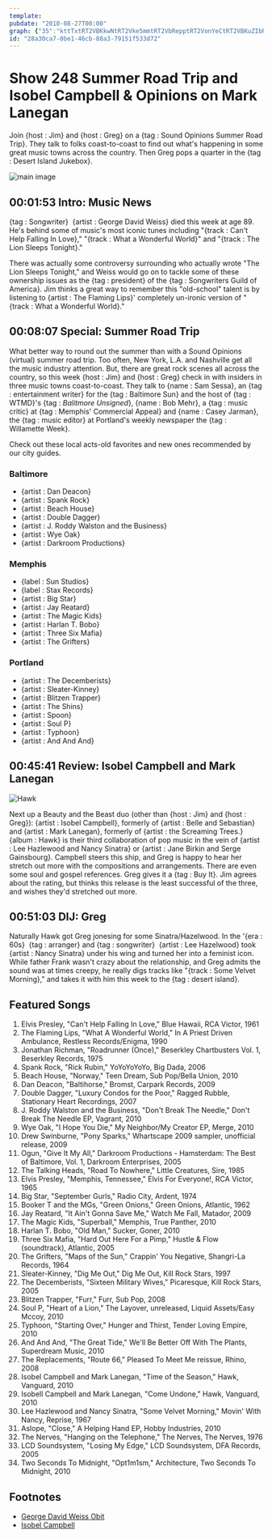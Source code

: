 ```yaml
---
template: 
pubdate: "2010-08-27T00:00"
graph: {"35":"kttTxtRT2VBKkwNtRT2Vke5mmtRT2VbRepptRT2VonYeCtRT2VBKuZIbRepp","DJ":"BBAhmokMejRcRkuokMejRcRkuTsnX77rHknqkuRpBMqvFqkuRpv0uxvvOwmfVfW46vOwmf","245":"97qipX6cfd97qipBHm1GBFGlmBHQyNBA6vVBFGlmBJNpCMlJMXBA6vVBJNpC","2D3":"RZDySreCwGRZDySkttTxBJ4iLRZDySBJ4iLcQoZQ9L3zWcQoZQ"}
id: "28a30ca7-0be1-46cb-88a3-79151f533d72"
---
```






# Show 248 Summer Road Trip and Isobel Campbell & Opinions on Mark Lanegan

Join {host : Jim} and {host : Greg} on a {tag : Sound Opinions Summer Road Trip}. They talk to folks coast-to-coast to find out what's happening in some great music towns across the country. Then Greg pops a quarter in the {tag : Desert Island Jukebox}.

![main image](https://static.soundopinions.org/images/2010/roadtrip.jpg)



## 00:01:53 Intro: Music News

{tag : Songwriter}  {artist : George David Weiss} died this week at age 89. He's behind some of music's most iconic tunes including "{track : Can't Help Falling In Love}," "{track : What a Wonderful World}" and "{track : The Lion Sleeps Tonight}."

There was actually some controversy surrounding who actually wrote "The Lion Sleeps Tonight," and Weiss would go on to tackle some of these ownership issues as the {tag : president} of the {tag : Songwriters Guild of America}. Jim thinks a great way to remember this "old-school" talent is by listening to {artist : The Flaming Lips}' completely un-ironic version of "{track : What a Wonderful World}."



## 00:08:07 Special: Summer Road Trip

What better way to round out the summer than with a Sound Opinions (virtual) summer road trip. Too often, New York, L.A. and Nashville get all the music industry attention. But, there are great rock scenes all across the country, so this week {host : Jim} and {host : Greg} check in with insiders in three music towns coast-to-coast. They talk to {name : Sam Sessa}, an {tag : entertainment writer} for the {tag : Baltimore Sun} and the host of {tag : WTMD}'s {tag : *Balitmore Unsigned*}, {name : Bob Mehr}, a {tag : music critic} at {tag : Memphis' Commercial Appeal} and {name : Casey Jarman}, the {tag : music editor} at Portland's weekly newspaper the {tag : Willamette Week}.

Check out these local acts-old favorites and new ones recommended by our city guides.


### Baltimore

- {artist : Dan Deacon}
- {artist : Spank Rock}
- {artist : Beach House}
- {artist : Double Dagger}
- {artist : J. Roddy Walston and the Business}
- {artist : Wye Oak}
- {artist : Darkroom Productions}


### Memphis

- {label : Sun Studios}
- {label : Stax Records}
- {artist : Big Star}
- {artist : Jay Reatard}
- {artist : The Magic Kids}
- {artist : Harlan T. Bobo}
- {artist : Three Six Mafia}
- {artist : The Grifters}


### Portland

- {artist : The Decemberists}
- {artist : Sleater-Kinney}
- {artist : Blitzen Trapper}
- {artist : The Shins}
- {artist : Spoon}
- {artist : Soul P}
- {artist : Typhoon}
- {artist : And And And}



## 00:45:41 Review: Isobel Campbell and Mark Lanegan

![Hawk](https://static.soundopinions.org/assets/248/2450.jpg)

Next up a Beauty and the Beast duo (other than {host : Jim} and {host : Greg}): {artist : Isobel Campbell}, formerly of {artist : Belle and Sebastian} and {artist : Mark Lanegan}, formerly of {artist : the Screaming Trees.}  {album : Hawk} is their third collaboration of pop music in the vein of {artist : Lee Hazlewood and Nancy Sinatra} or {artist : Jane Birkin and Serge Gainsbourg}. Campbell steers this ship, and Greg is happy to hear her stretch out more with the compositions and arrangements. There are even some soul and gospel references. Greg gives it a {tag : Buy It}. Jim agrees about the rating, but thinks this release is the least successful of the three, and wishes they'd stretched out more.



## 00:51:03 DIJ: Greg

Naturally Hawk got Greg jonesing for some Sinatra/Hazelwood. In the '{era : 60s}  {tag : arranger} and {tag : songwriter}  {artist : Lee Hazelwood} took {artist : Nancy Sinatra} under his wing and turned her into a feminist icon. While father Frank wasn't crazy about the relationship, and Greg admits the sound was at times creepy, he really digs tracks like "{track : Some Velvet Morning}," and takes it with him this week to the {tag : desert island}.



## Featured Songs

1. Elvis Presley, "Can't Help Falling In Love," Blue Hawaii, RCA Victor, 1961
2. The Flaming Lips, "What A Wonderful World," In A Priest Driven Ambulance, Restless Records/Enigma, 1990
3. Jonathan Richman, "Roadrunner (Once)," Beserkley Chartbusters Vol. 1, Beserkley Records, 1975
4. Spank Rock, "Rick Rubin," YoYoYoYoYo, Big Dada, 2006
5. Beach House, "Norway," Teen Dream, Sub Pop/Bella Union, 2010
6. Dan Deacon, "Baltihorse," Bromst, Carpark Records, 2009
7. Double Dagger, "Luxury Condos for the Poor," Ragged Rubble, Stationary Heart Recordings, 2007
8. J. Roddy Walston and the Business, "Don't Break The Needle," Don't Break The Needle EP, Vagrant, 2010
9. Wye Oak, "I Hope You Die," My Neighbor/My Creator EP, Merge, 2010
10. Drew Swinburne, "Pony Sparks," Whartscape 2009 sampler, unofficial release, 2009
11. Ogun, "Give It My All," Darkroom Productions - Hamsterdam: The Best of Baltimore, Vol. 1, Darkroom Enterprises, 2005
12. The Talking Heads, "Road To Nowhere," Little Creatures, Sire, 1985
13. Elvis Presley, "Memphis, Tennessee," Elvis For Everyone!, RCA Victor, 1965
14. Big Star, "September Gurls," Radio City, Ardent, 1974
15. Booker T and the MGs, "Green Onions," Green Onions, Atlantic, 1962
16. Jay Reatard, "It Ain't Gonna Save Me," Watch Me Fall, Matador, 2009
17. The Magic Kids, "Superball," Memphis, True Panther, 2010
18. Harlan T. Bobo, "Old Man," Sucker, Goner, 2010
19. Three Six Mafia, "Hard Out Here For a Pimp," Hustle & Flow (soundtrack), Atlantic, 2005
20. The Grifters, "Maps of the Sun," Crappin' You Negative, Shangri-La Records, 1964
21. Sleater-Kinney, "Dig Me Out," Dig Me Out, Kill Rock Stars, 1997
22. The Decemberists, "Sixteen Military Wives," Picaresque, Kill Rock Stars, 2005
23. Blitzen Trapper, "Furr," Furr, Sub Pop, 2008
24. Soul P, "Heart of a Lion," The Layover, unreleased, Liquid Assets/Easy Mccoy, 2010
25. Typhoon, "Starting Over," Hunger and Thirst, Tender Loving Empire, 2010
26. And And And, "The Great Tide," We'll Be Better Off With The Plants, Superdream Music, 2010
27. The Replacements, "Route 66," Pleased To Meet Me reissue, Rhino, 2008
28. Isobel Campbell and Mark Lanegan, "Time of the Season," Hawk, Vanguard, 2010
29. Isobell Campbell and Mark Lanegan, "Come Undone," Hawk, Vanguard, 2010
30. Lee Hazlewood and Nancy Sinatra, "Some Velvet Morning," Movin' With Nancy, Reprise, 1967
31. Aslope, "Close," A Helping Hand EP, Hobby Industries, 2010
32. The Nerves, "Hanging on the Telephone," The Nerves, The Nerves, 1976
33. LCD Soundsystem, "Losing My Edge," LCD Soundsystem, DFA Records, 2005
34. Two Seconds To Midnight, "Opt1m1sm," Architecture, Two Seconds To Midnight, 2010



## Footnotes

- [George David Weiss Obit](http://www.nytimes.com/2010/08/24/arts/music/24weiss.html)
- [Isobel Campbell](http://www.isobelcampbell.com/)